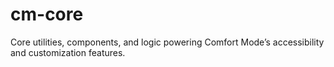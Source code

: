 # cm-core
Core utilities, components, and logic powering Comfort Mode’s accessibility and customization features.
